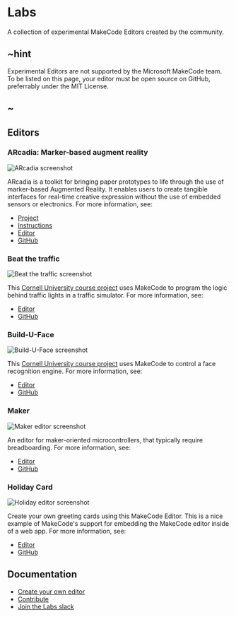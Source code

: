 # Labs

A collection of experimental MakeCode Editors created by the community.


## ~hint

Experimental Editors are not supported by the Microsoft MakeCode team.
To be listed on this page, your editor must be open source on GitHub,
preferrably under the MIT License. 

## ~

## Editors

### ARcadia: Marker-based augment reality

![ARcadia screenshot](/static/targets/ar/screenshot.png)

ARcadia is a toolkit for bringing paper prototypes to life through the use of marker-based Augmented Reality. It enables users to create tangible interfaces for real-time creative expression without the use of embedded sensors or electronics. For more information, see:

* [Project](http://www.playfulcomputation.group/arcadia.html)
* [Instructions](https://laboratoryforplayfulcomputation.github.io/arcadia/docs/about.html)
* [Editor](https://laboratoryforplayfulcomputation.github.io/arcadia/)
* [GitHub](https://github.com/LaboratoryForPlayfulComputation/arcadia)

### Beat the traffic

![Beat the traffic screenshot](/static/targets/corafic/screenshot.png)

This [Cornell University course project](https://makecode.com/courses/cornellMPS2017)
uses MakeCode to program the logic behind traffic lights in a traffic simulator. For 
more information, see:

* [Editor](https://liolop.github.io/Coraffic)
* [GitHub](https://github.com/liolop/Coraffic)

### Build-U-Face

![Build-U-Face screenshot](/static/targets/builduface/screenshot.png)

This [Cornell University course project](https://makecode.com/courses/cornellMPS2017)
uses MakeCode to control a face recognition engine. For 
more information, see:

* [Editor](https://jcspec.github.io/BuildUFace)
* [GitHub](https://github.com/JCSPEC/BuildUFace)

### Maker

![Maker editor screenshot](/static/targets/maker/screenshot.png)

An editor for maker-oriented microcontrollers, that typically require breadboarding. For 
more information, see:

* [Editor](https://maker.makecode.com)
* [GitHub](https://github.com/Microsoft/pxt-maker)

### Holiday Card

![Holiday editor screenshot](/static/targets/holiday/screenshot.png)

Create your own greeting cards using this MakeCode Editor. This is a nice example of
MakeCode's support for embedding the MakeCode editor inside of a web app. For more information, see:

* [Editor](https://samelhusseini.github.io/pxt-holidays/controller.html)
* [GitHub](https://github.com/samelhusseini/pxt-holidays)

## Documentation

* [Create your own editor](/target-creation)
* [Contribute](https://github.com/Microsoft/pxt)
* [Join the Labs slack](https://makecodelabs.slack.com)
